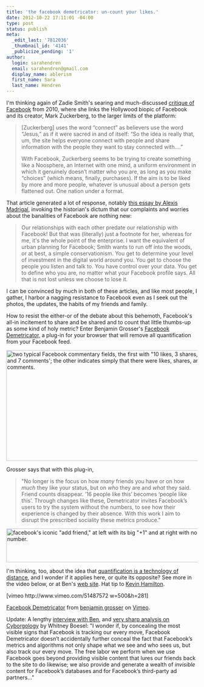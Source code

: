```yaml
---
title: 'the facebook demetricator: un-count your likes.'
date: 2012-10-22 17:11:01 -04:00
type: post
status: publish
meta:
  _edit_last: '7812036'
  _thumbnail_id: '4141'
  _publicize_pending: '1'
author:
  login: sarahendren
  email: sarahendren@gmail.com
  display_name: ablerism
  first_name: Sara
  last_name: Hendren
---
```


<p>I'm thinking again of Zadie Smith's searing and much-discussed <a href="http://www.nybooks.com/articles/archives/2010/nov/25/generation-why/?pagination=false">critique of Facebook</a> from 2010, where she links the Hollywood biopic of Facebook and its creator, Mark Zuckerberg, to the larger limits of the platform:</p>
<blockquote><p>[Zuckerberg] uses the word “connect” as believers use the word “Jesus,” as if it were sacred in and of itself: “So the idea is really that, um, the site helps everyone connect with people and share information with the people they want to stay connected with….”</p>
<p>With Facebook, Zuckerberg seems to be trying to create something like a Noosphere, an Internet with one mind, a uniform environment in which it genuinely doesn’t matter who you are, as long as you make “choices” (which means, finally, purchases). If the aim is to be liked by more and more people, whatever is unusual about a person gets flattened out. One nation under a format.</p></blockquote>
<p>That article generated a lot of response, notably <a href="http://www.theatlantic.com/technology/archive/2010/11/literary-writers-and-social-media-a-response-to-zadie-smith/66257/">this essay by Alexis Madrigal</a>, invoking the historian's dictum that our complaints and worries about the banalities of Facebook are nothing new:</p>
<blockquote><p>Our relationships with each other predate our relationship with Facebook! But that was (literally) just a footnote for her, whereas for me, it's the whole point of the enterprise. I want the equivalent of urban planning for Facebook; Smith wants to run off into the woods, or at best, a simple conservationism. You get to determine your level of investment in the digital world around you. You get to choose the people you listen and talk to. You have control over your data. You get to define who you are, no matter what your Facebook profile says. All that is not lost unless we choose to lose it.</p></blockquote>
<p>I can be convinced by much in both of these articles, and like most people, I gather, I harbor a nagging resistance to Facebook even as I seek out the photos, the updates, the habits of my friends and family.</p>
<p>How to resist the either-or of the debate about this behemoth, Facebook's all-in incitement to share and be shared and to count that little thumbs-up as some kind of holy metric? Enter Benjamin Grosser's <a href="http://bengrosser.com/projects/facebook-demetricator/">Facebook Demetricator,</a> a plug-in for your browser that will remove all quantification from your Facebook feed.</p>
<p><a href="http://ablersite.files.wordpress.com/2012/10/demetricator-home-master-530x291.jpg"><img class="alignnone  wp-image-4141" title="demetricator-home-master-530x291" alt="two typical Facebook commentary fields, the first with &quot;10 likes, 3 shares, and 7 comments'; the other indicates simply that there were likes, shares, and comments." src="{{ site.baseurl }}/uploads/demetricator-home-master-530x291.jpg" width="530" height="291" /></a></p>
<p>Grosser says that with this plug-in,</p>
<blockquote><p>"No longer is the focus on how <em>many</em> friends you have or on how <em>much</em> they like your status, but on <em>who</em> they are and <em>what</em> they said. Friend counts disappear. ’16 people like this’ becomes ‘people like this’. Through changes like these, Demetricator invites Facebook’s users to try the system without the numbers, to see how their experience is changed by their absence. With this work I aim to disrupt the prescribed sociality these metrics produce."</p></blockquote>
<p><a href="http://ablersite.files.wordpress.com/2012/10/fbd-addfriend-530.jpg"><img class="alignnone size-full wp-image-4144" title="fbd-addfriend-530" alt="facebook's iconic &quot;add friend,&quot; at left with its big &quot;+1&quot; and at right with no number." src="{{ site.baseurl }}/uploads/fbd-addfriend-530.jpg" width="530" height="89" /></a></p>
<p>I'm thinking, too, about the idea that <a href="http://ablersite.org/2011/05/19/a-technology-of-distance/">quantification is a technology of distance</a>, and I wonder if it applies here, or quite its opposite? See more in the video below, or at Ben's <a href="http://bengrosser.com/projects/facebook-demetricator/">web site</a>. Hat tip to <a href="http://complexfields.org/">Kevin Hamilton</a>.</p>
<p>[vimeo http://www.vimeo.com/51487572 w=500&amp;h=281]</p>
<p><a href="http://vimeo.com/51487572">Facebook Demetricator</a> from <a href="http://vimeo.com/grosser">benjamin grosser</a> on <a href="http://vimeo.com">Vimeo</a>.</p>
<p>Update: A lengthy <a href="http://rhizome.org/editorial/2012/nov/15/dont-give-me-numbers-interview-ben-grosser-about-f/">interview with Ben</a>, and <a href="http://thesocietypages.org/cyborgology/2012/11/24/what-would-facebook-be-like-without-quantification/">very sharp analysis on Cyborgology</a> by Whitney Boesel: "I wonder if, by concealing the most visible signs that Facebook is tracking our every move, Facebook Demetricator doesn’t accidentally further conceal the fact that Facebook’s metrics and algorithms not only shape what we see and who sees us, but also track our every move. The free labor we perform when we use Facebook goes beyond providing visible content that lures our friends back to the site to do likewise; we also provide and generate a wealth of <em>invisible</em> content for Facebook’s databases and for Facebook’s third-party ad partners..."</p>

